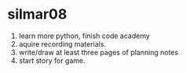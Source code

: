 silmar08
========

1. learn more python, finish code academy
2. aquire recording materials.
3. write/draw at least three pages of planning notes
4. start story for game.
